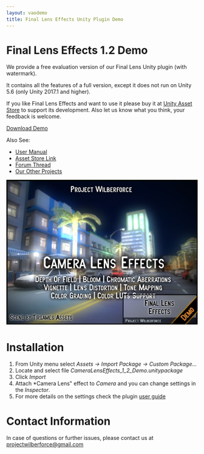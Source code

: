 ```yaml
---
layout: vaodemo
title: Final Lens Effects Unity Plugin Demo
---
```


# Final Lens Effects 1.2 Demo

We provide a free evaluation version of our Final Lens Unity plugin (with watermark).

It contains all the features of a full version, except it does not run on Unity 5.6 (only Unity 2017.1 and higher). 

If you like Final Lens Effects and want to use it please buy it at [Unity Asset Store](http://u3d.as/Sgg) to support its development. Also let us know what you think, your feedback is welcome.

<a href="https://projectwilberforce.github.io/cameralens/demo/CameraLensEffects_1_2_Demo.unitypackage" class="downloadbtn">Download Demo</a>


Also See:

 - [User Manual](https://projectwilberforce.github.io/cameralens/manual)
 - [Asset Store Link](http://u3d.as/Sgg)
 - [Forum Thread](https://forum.unity.com/threads/final-lens-effects-image-effect.530606/)
 - [Our Other Projects](https://www.assetstore.unity3d.com/en/#!/search/page=1/sortby=popularity/query=publisher:22764)

![](camera_lens_1_2_demo.png)

# Installation

1. From Unity menu select *Assets -> Import Package -> Custom Package...*
2. Locate and select file *CameraLensEffects_1_2_Demo.unitypackage*  
3. Click *Import*   
5. Attach *Camera Lens" effect to *Camera* and you can change settings in the *Inspector*.
6. For more details on the settings check the plugin [user guide](/cameralens/manual)

# Contact Information
In case of questions or further issues, please contact us at <projectwilberforce@gmail.com>

